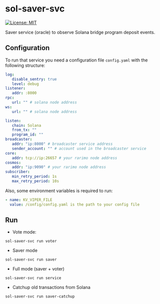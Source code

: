 # sol-saver-svc

[![License: MIT](https://img.shields.io/badge/License-MIT-yellow.svg)](https://opensource.org/licenses/MIT)

Saver service (oracle) to observe Solana bridge program deposit events.

## Configuration

To run that service you need a configuration file `config.yaml` with the following structure:

```yaml
log:
   disable_sentry: true
   level: debug
listener:
   addr: :8000
rpc:
   url: "" # solana node address
ws:
   url: "" # solana node address

listen:
   chain: Solana
   from_tx: ""
   program_id: ""
broadcaster:
   addr: "ip:8000" # broadcaster service address
   sender_account: "" # account used in the broadcaster service
core:
   addr: tcp://ip:26657 # your rarimo node address
cosmos:
   addr: "ip:9090" # your rarimo node address
subscriber:
   min_retry_period: 1s
   max_retry_period: 10s
```

Also, some environment variables is required to run:
```yaml
- name: KV_VIPER_FILE
  value: /config/config.yaml is the path to your config file
```

## Run

* Vote mode:
```shell
sol-saver-svc run voter
```

* Saver mode
```shell
sol-saver-svc run saver
```

* Full mode (saver + voter)
```shell
sol-saver-svc run service
```

* Catchup old transactions from Solana
```shell
sol-saver-svc run saver-catchup
```
